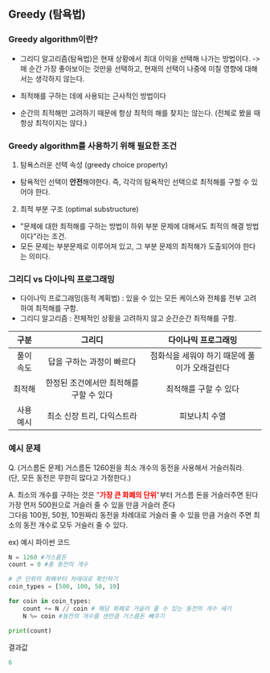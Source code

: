 ## Greedy (탐욕법)

### Greedy algorithm이란?

- 그리디 알고리즘(탐욕법)은 현재 상황에서 최대 이익을 선택해 나가는 방법이다.
  -> 매 순간 가장 좋아보이는 것만을 선택하고, 현재의 선택이 나중에 미칠 영향에 대해서는 생각하지 않는다.
- 최적해를 구하는 데에 사용되는 근사적인 방법이다

- 순간의 최적해만 고려하기 때문에 항상 최적의 해를 찾지는 않는다.
  (전체로 봤을 때 항상 최적이지는 않다.)

### Greedy algorithm를 사용하기 위해 필요한 조건

1. 탐욕스러운 선택 속성 (greedy choice property)

- 탐욕적인 선택이 **안전**해야한다. 즉, 각각의 탐욕적인 선택으로 최적해를 구할 수 있어야 한다.

2. 최적 부분 구조 (optimal substructure)

- "문제에 대한 최적해를 구하는 방법이 하위 부분 문제에 대해서도 최적의 해결 방법이다"라는 조건.
- 모든 문제는 부분문제로 이루어져 있고, 그 부분 문제의 최적해가 도출되어야 한다는 의미다.

### 그리디 vs 다이나믹 프로그래밍

- 다이나믹 프로그래밍(동적 계획법) : 있을 수 있는 모든 케이스와 전체를 전부 고려하여 최적해를 구함.
- 그리디 알고리즘 : 전체적인 상황을 고려하지 않고 순간순간 최적해를 구함.
  <br />

|   구분    |                 그리디                  |              다이나믹 프로그래밍              |
| :-------: | :-------------------------------------: | :-------------------------------------------: |
| 풀이 속도 |        답을 구하는 과정이 빠르다        | 점화식을 세워야 하기 때문에 풀이가 오래걸린다 |
|  최적해   | 한정된 조건에서만 최적해를 구할 수 있다 |             최적해를 구할 수 있다             |
| 사용 예시 |       최소 신장 트리, 다익스트라        |                 피보나치 수열                 |

### 예시 문제

Q. (거스름돈 문제) 거스름돈 1260원을 최소 개수의 동전을 사용해서 거슬러줘라.<br />
(단, 모든 동전은 무한히 많다고 가정한다.)

A. 최소의 개수를 구하는 것은 <span style="color:red;">"**가장 큰 화폐의 단위**"</span>부터 거스름 돈을 거슬러주면 된다<br />
가장 먼저 500원으로 거슬러 줄 수 있을 만큼 거슬러 준다<br /> 그다음 100원, 50원, 10원짜리 동전을 차례대로 거슬러 줄 수 있을 만큼 거슬러 주면 최소의 동전 개수로 모두 거슬러 줄 수 있다.<br />

ex) 예시 파이썬 코드

```python
N = 1260 #거스름돈
count = 0 #총 동전의 개수

# 큰 단위의 화폐부터 차례대로 확인하기
coin_types = [500, 100, 50, 10]

for coin in coin_types:
    count += N // coin # 해당 화폐로 거슬러 줄 수 있는 동전의 개수 세기
    N %= coin #동전의 개수를 센만큼 거스름돈 빼주기

print(count)
```

결과값

```python
6
```
